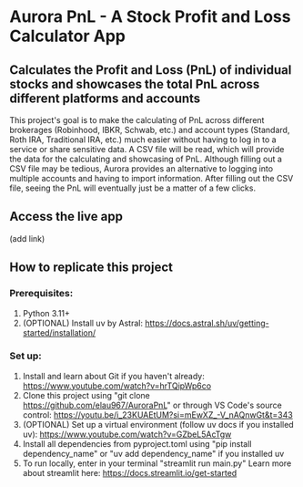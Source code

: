 # Aurora PnL - A Stock Profit and Loss Calculator App

## Calculates the Profit and Loss (PnL) of individual stocks and showcases the total PnL across different platforms and accounts

This project's goal is to make the calculating of PnL across different brokerages (Robinhood, IBKR, Schwab, etc.) and account types (Standard, Roth IRA, Traditional IRA, etc.) much easier without having to log in to a service or share sensitive data. A CSV file will be read, which will provide the data for the calculating and showcasing of PnL. Although filling out a CSV file may be tedious, Aurora provides an alternative to logging into multiple accounts and having to import information. After filling out the CSV file, seeing the PnL will eventually just be a matter of a few clicks.

## Access the live app
(add link)

## How to replicate this project

### Prerequisites:
1. Python 3.11+
2. (OPTIONAL) Install uv by Astral: https://docs.astral.sh/uv/getting-started/installation/

### Set up:
1. Install and learn about Git if you haven't already: https://www.youtube.com/watch?v=hrTQipWp6co
2. Clone this project using "git clone https://github.com/elau967/AuroraPnL" or through VS Code's source control: https://youtu.be/i_23KUAEtUM?si=mEwXZ_-V_nAQnwGt&t=343
3. (OPTIONAL) Set up a virtual environment (follow uv docs if you installed uv): https://www.youtube.com/watch?v=GZbeL5AcTgw
4. Install all dependencies from pyproject.toml using "pip install dependency_name" or "uv add dependency_name" if you installed uv
5. To run locally, enter in your terminal "streamlit run main.py" Learn more about streamlit here: https://docs.streamlit.io/get-started